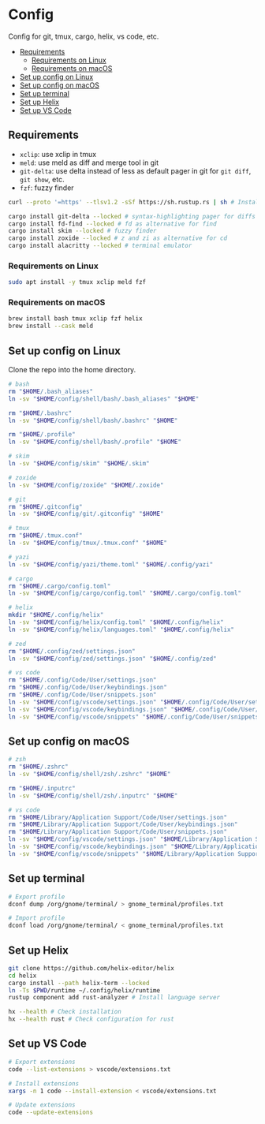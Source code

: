 <!-- markdownlint-disable MD031 -->

# Config

Config for git, tmux, cargo, helix, vs code, etc.

- [Requirements](#requirements)
  - [Requirements on Linux](#requirements-on-linux)
  - [Requirements on macOS](#requirements-on-macos)
- [Set up config on Linux](#set-up-config-on-linux)
- [Set up config on macOS](#set-up-config-on-macos)
- [Set up terminal](#set-up-terminal)
- [Set up Helix](#set-up-helix)
- [Set up VS Code](#set-up-vs-code)

## Requirements

- `xclip`: use xclip in tmux
- `meld`: use meld as diff and merge tool in git
- `git-delta`: use delta instead of less as default pager in git for `git diff`,
  `git show`, etc.
- `fzf`: fuzzy finder

``` bash
curl --proto '=https' --tlsv1.2 -sSf https://sh.rustup.rs | sh # Install rustup

cargo install git-delta --locked # syntax-highlighting pager for diffs
cargo install fd-find --locked # fd as alternative for find
cargo install skim --locked # fuzzy finder
cargo install zoxide --locked # z and zi as alternative for cd
cargo install alacritty --locked # terminal emulator
```

### Requirements on Linux

``` bash
sudo apt install -y tmux xclip meld fzf
```

### Requirements on macOS

``` bash
brew install bash tmux xclip fzf helix
brew install --cask meld
```

## Set up config on Linux

Clone the repo into the home directory.

``` bash
# bash
rm "$HOME/.bash_aliases"
ln -sv "$HOME/config/shell/bash/.bash_aliases" "$HOME"

rm "$HOME/.bashrc"
ln -sv "$HOME/config/shell/bash/.bashrc" "$HOME"

rm "$HOME/.profile"
ln -sv "$HOME/config/shell/bash/.profile" "$HOME"

# skim
ln -sv "$HOME/config/skim" "$HOME/.skim"

# zoxide
ln -sv "$HOME/config/zoxide" "$HOME/.zoxide"

# git
rm "$HOME/.gitconfig"
ln -sv "$HOME/config/git/.gitconfig" "$HOME"

# tmux
rm "$HOME/.tmux.conf"
ln -sv "$HOME/config/tmux/.tmux.conf" "$HOME"

# yazi
ln -sv "$HOME/config/yazi/theme.toml" "$HOME/.config/yazi"

# cargo
rm "$HOME/.cargo/config.toml"
ln -sv "$HOME/config/cargo/config.toml" "$HOME/.cargo/config.toml"

# helix
mkdir "$HOME/.config/helix"
ln -sv "$HOME/config/helix/config.toml" "$HOME/.config/helix"
ln -sv "$HOME/config/helix/languages.toml" "$HOME/.config/helix"

# zed
rm "$HOME/.config/zed/settings.json"
ln -sv "$HOME/config/zed/settings.json" "$HOME/.config/zed"

# vs code
rm "$HOME/.config/Code/User/settings.json"
rm "$HOME/.config/Code/User/keybindings.json"
rm "$HOME/.config/Code/User/snippets.json"
ln -sv "$HOME/config/vscode/settings.json" "$HOME/.config/Code/User/settings.json"
ln -sv "$HOME/config/vscode/keybindings.json" "$HOME/.config/Code/User/keybindings.json"
ln -sv "$HOME/config/vscode/snippets" "$HOME/.config/Code/User/snippets"
```

## Set up config on macOS

``` bash
# zsh
rm "$HOME/.zshrc"
ln -sv "$HOME/config/shell/zsh/.zshrc" "$HOME"

rm "$HOME/.inputrc"
ln -sv "$HOME/config/shell/zsh/.inputrc" "$HOME"

# vs code
rm "$HOME/Library/Application Support/Code/User/settings.json"
rm "$HOME/Library/Application Support/Code/User/keybindings.json"
rm "$HOME/Library/Application Support/Code/User/snippets.json"
ln -sv "$HOME/config/vscode/settings.json" "$HOME/Library/Application Support/Code/User/settings.json"
ln -sv "$HOME/config/vscode/keybindings.json" "$HOME/Library/Application Support/Code/User/keybindings.json"
ln -sv "$HOME/config/vscode/snippets" "$HOME/Library/Application Support/Code/User/snippets"
```

## Set up terminal

``` bash
# Export profile
dconf dump /org/gnome/terminal/ > gnome_terminal/profiles.txt

# Import profile
dconf load /org/gnome/terminal/ < gnome_terminal/profiles.txt
```

## Set up Helix

``` bash
git clone https://github.com/helix-editor/helix
cd helix
cargo install --path helix-term --locked
ln -Ts $PWD/runtime ~/.config/helix/runtime
rustup component add rust-analyzer # Install language server

hx --health # Check installation
hx --health rust # Check configuration for rust
```

## Set up VS Code

``` bash
# Export extensions
code --list-extensions > vscode/extensions.txt

# Install extensions
xargs -n 1 code --install-extension < vscode/extensions.txt

# Update extensions
code --update-extensions
```
